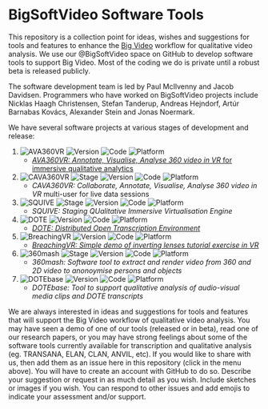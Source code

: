 # BigSoftVideo Software Tools

This repository is a collection point for ideas, wishes and suggestions for tools and features to enhance the [Big Video](https://www.bigvideo.aau.dk/) workflow for qualitative video analysis.
We use our @BigSoftVideo space on GitHub to develop software tools to support Big Video. Most of the coding we do is private until a robust beta is released publicly.

The software development team is led by Paul McIlvenny and Jacob Davidsen. Programmers who have worked on BigSoftVideo projects include Nicklas Haagh Christensen, Stefan Tanderup, Andreas Hejndorf, Artúr Barnabas Kovács, Alexander Stein and Jonas Noermark.

We have several software projects at various stages of development and release:
1. ![AVA360VR](https://img.shields.io/badge/AVA360VR-green) ![Version](https://img.shields.io/badge/state-public--release--3.0.1-orange) ![Code](https://img.shields.io/badge/code-private-green) ![Platform](https://img.shields.io/badge/platform-windows-lightgrey)
    - [*AVA360VR: Annotate, Visualise, Analyse 360 video in VR* for immersive qualitative analytics](https://github.com/BigSoftVideo/AVA360VR/releases)
2. ![CAVA360VR](https://img.shields.io/badge/CAVA360VR-purple) ![Stage](https://img.shields.io/badge/stage-3-red) ![Version](https://img.shields.io/badge/state-working-orange) ![Code](https://img.shields.io/badge/code-beta--testing-green) ![Platform](https://img.shields.io/badge/platform-windows-lightgrey)
    - *CAVA360VR: Collaborate, Annotate, Visualise, Analyse 360 video in VR* multi-user for live data sessions
3. ![SQUIVE](https://img.shields.io/badge/SQUIVE-black) ![Stage](https://img.shields.io/badge/stage-2-red) ![Version](https://img.shields.io/badge/state-alpha-orange) ![Code](https://img.shields.io/badge/code-refactor-green) ![Platform](https://img.shields.io/badge/platform-windows-lightgrey)
    - *SQUIVE: Staging QUalitative Immersive Virtualisation Engine*
4. ![DOTE](https://img.shields.io/badge/DOTE-yellow) ![Version](https://img.shields.io/badge/state-public--release--1.1.1-orange) ![Code](https://img.shields.io/badge/code-private-green) ![Platform](https://img.shields.io/badge/platform-windows|macos-lightgrey)
    - [*DOTE: Distributed Open Transcription Environment*](https://github.com/BigSoftVideo/DOTE/releases)
5. ![BreachingVR](https://img.shields.io/badge/BreachingVR-blue) ![Version](https://img.shields.io/badge/state-public--release--1.0.0-orange) ![Code](https://img.shields.io/badge/code-open--source-green) ![Platform](https://img.shields.io/badge/platform-windows-lightgrey)
    - [*BreachingVR: Simple demo of inverting lenses tutorial exercise in VR*](https://github.com/BigSoftVideo/BreachingVR)
6. ![360mash](https://img.shields.io/badge/360mash-red) ![Stage](https://img.shields.io/badge/stage-2-red) ![Version](https://img.shields.io/badge/state-alpha-orange) ![Code](https://img.shields.io/badge/code-refactor-green) ![Platform](https://img.shields.io/badge/platform-windows|macos|linux-lightgrey)
    - *360mash: Software tool to extract and render video from 360 and 2D video to anonoymise persons and objects*
7. ![DOTEbase](https://img.shields.io/badge/DOTEbase-yellow) ![Version](https://img.shields.io/badge/state-public--release--1.0.2-orange) ![Code](https://img.shields.io/badge/code-private-green) ![Platform](https://img.shields.io/badge/platform-windows|macos|linux-lightgrey)
    - *DOTEbase: Tool to support qualitative analysis of audio-visual media clips and DOTE transcripts*

We are always interested in ideas and suggestions for tools and features that will support the Big Video workflow of qualitative video analysis. You may have seen a demo of one of our tools (released or in beta), read one of our research papers, or you may have strong feelings about some of the software tools currently available for transcription and qualitative analysis (eg. TRANSANA, ELAN, CLAN, ANVIL, etc). If you would like to share with us, then add them as an issue here in this repository (click in the menu above). You will have to create an account with GitHub to do so. Describe your suggestion or request in as much detail as you wish. Include sketches or images if you wish. You can respond to other issues and add emojis to indicate your assessment and/or support. 

